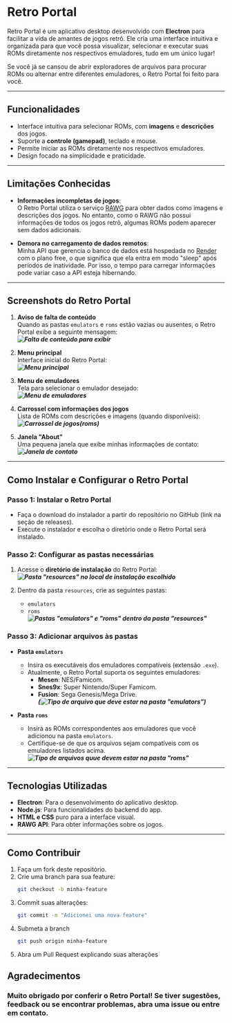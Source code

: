# Retro Portal  

Retro Portal é um aplicativo desktop desenvolvido com **Electron** para facilitar a vida de amantes de jogos retrô. Ele cria uma interface intuitiva e organizada para que você possa visualizar, selecionar e executar suas ROMs diretamente nos respectivos emuladores, tudo em um único lugar!  

Se você já se cansou de abrir exploradores de arquivos para procurar ROMs ou alternar entre diferentes emuladores, o Retro Portal foi feito para você.  

---

## **Funcionalidades**  

- Interface intuitiva para selecionar ROMs, com **imagens** e **descrições** dos jogos.  
- Suporte a **controle (gamepad)**, teclado e mouse.  
- Permite iniciar as ROMs diretamente nos respectivos emuladores.  
- Design focado na simplicidade e praticidade.  

---

## **Limitações Conhecidas**  

- **Informações incompletas de jogos**:  
  O Retro Portal utiliza o serviço [RAWG](https://rawg.io) para obter dados como imagens e descrições dos jogos. No entanto, como o RAWG não possui informações de todos os jogos retrô, algumas ROMs podem aparecer sem dados adicionais.  

- **Demora no carregamento de dados remotos**:  
  Minha API que gerencia o banco de dados está hospedada no [Render](https://render.com) com o plano free, o que significa que ela entra em modo "sleep" após períodos de inatividade. Por isso, o tempo para carregar informações pode variar caso a API esteja hibernando.  

---

## **Screenshots do Retro Portal**  

1. **Aviso de falta de conteúdo**  
   Quando as pastas `emulators` e `roms` estão vazias ou ausentes, o Retro Portal exibe a seguinte mensagem:  
   _**![Falta de conteúdo para exibir](assets/readme/noContentWarning.png)**_  

2. **Menu principal**  
   Interface inicial do Retro Portal:  
   _**![Menu principal](assets/readme//mainMenu.png)**_  

3. **Menu de emuladores**  
   Tela para selecionar o emulador desejado:  
   _**![Menu de emuladores](assets/readme/emulatorSelectMenu.png)**_  

4. **Carrossel com informações dos jogos**  
   Lista de ROMs com descrições e imagens (quando disponíveis):  
   _**![Carrossel de jogos(roms)](assets/readme/romsCarrousel.png)**_

5. **Janela "About"**  
   Uma pequena janela que exibe minhas informações de contato:
   _**![Janela de contato](assets/readme/aboutWindow.png)**_  

---

## **Como Instalar e Configurar o Retro Portal**  

### **Passo 1: Instalar o Retro Portal**  
- Faça o download do instalador a partir do repositório no GitHub (link na seção de releases).  
- Execute o instalador e escolha o diretório onde o Retro Portal será instalado.  

### **Passo 2: Configurar as pastas necessárias**  

1. Acesse o **diretório de instalação** do Retro Portal:  
   _**![Pasta "resources" no local de instalação escolhido](assets/readme/resourcesFolder.png)**_  
 
2. Dentro da pasta `resources`, crie as seguintes pastas:  
   - `emulators`  
   - `roms`  
   _**![Pastas "emulators" e "roms" dentro da pasta "resources"](assets/readme/emulatorsAndRomsFolders.png)**_  

### **Passo 3: Adicionar arquivos às pastas**  

- **Pasta `emulators`**  
  - Insira os executáveis dos emuladores compatíveis (extensão `.exe`).  
  - Atualmente, o Retro Portal suporta os seguintes emuladores:  
    - **Mesen**: NES/Famicom.  
    - **Snes9x**: Super Nintendo/Super Famicom.  
    - **Fusion**: Sega Genesis/Mega Drive.  
  _**(![Tipo de arquivo que deve estar na pasta "emulators"](assets/readme/emulaltorExes.png))**_  

- **Pasta `roms`**  
  - Insira as ROMs correspondentes aos emuladores que você adicionou na pasta `emulators`.  
  - Certifique-se de que os arquivos sejam compatíveis com os emuladores listados acima.  
  _**![Tipo de arquivos quue devem estar na pasta "roms"](assets/readme/romFiles.png)**_  

---

## **Tecnologias Utilizadas**  

- **Electron**: Para o desenvolvimento do aplicativo desktop.  
- **Node.js**: Para funcionalidades do backend do app.
- **HTML e CSS** puro para a interface visual.  
- **RAWG API**: Para obter informações sobre os jogos.  

---

## **Como Contribuir**  

1. Faça um fork deste repositório.  
2. Crie uma branch para sua feature:  
   ```bash
   git checkout -b minha-feature
3. Commit suas alterações:
    ```bash
    git commit -m "Adicionei uma nova feature"
4. Submeta a branch
    ```bash
    git push origin minha-feature
5. Abra um Pull Request explicando suas alterações

## Agradecimentos

### Muito obrigado por conferir o Retro Portal! Se tiver sugestões, feedback ou se encontrar problemas, abra uma issue ou entre em contato.